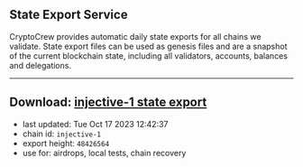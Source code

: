 ## State Export Service
CryptoCrew provides automatic daily state exports for all chains we validate. State export files can be used as genesis files and are a snapshot of the current blockchain state, including all validators, accounts, balances and delegations.

---
**Download: [injective-1 state export](https://dl.ccvalidators.com/SERVICE/injective/injective-1_export_48426564.json)**
---

- last updated: Tue Oct 17 2023 12:42:37
- chain id: `injective-1`
- export height: `48426564`
- use for: airdrops, local tests, chain recovery
